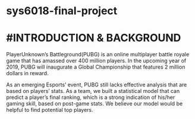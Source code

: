 sys6018-final-project
==========
#INTRODUCTION & BACKGROUND
==========================================================================================================================================
PlayerUnknown’s Battleground(PUBG) is an online multiplayer battle royale game that has amassed over 400 million players. In the upcoming year of 2019, PUBG will inaugurate a Global Championship that features 2 million dollars in reward.

As an emerging Esports’ event, PUBG still lacks effective analysis that are based on players’ stats. As a team, we built a statistical model that can predict a player’s final ranking, which is a strong indication of his/her gaming skill, based on post-game stats. We believe our model would be helpful to find potential top players.
